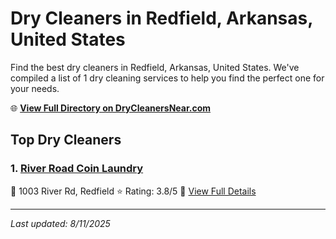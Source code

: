 # Dry Cleaners in Redfield, Arkansas, United States

Find the best dry cleaners in Redfield, Arkansas, United States. We've compiled a list of 1 dry cleaning services to help you find the perfect one for your needs.

🌐 **[View Full Directory on DryCleanersNear.com](https://drycleanersnear.com/city/US/Arkansas/Redfield)**

## Top Dry Cleaners

### 1. [River Road Coin Laundry](https://drycleanersnear.com/dryCleaner/686887776c86ac6c48acf629/river-road-coin-laundry)
📍 1003 River Rd, Redfield
⭐ Rating: 3.8/5
🔗 [View Full Details](https://drycleanersnear.com/dryCleaner/686887776c86ac6c48acf629/river-road-coin-laundry)


---

*Last updated: 8/11/2025*
